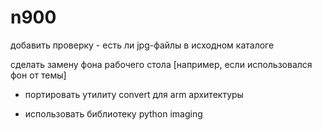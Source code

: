 n900
====
добавить проверку - есть ли jpg-файлы в исходном каталоге

сделать замену фона рабочего стола [например, если использовался фон от темы]

- портировать утилиту convert для arm архитектуры
+ использовать библиотеку python imaging
